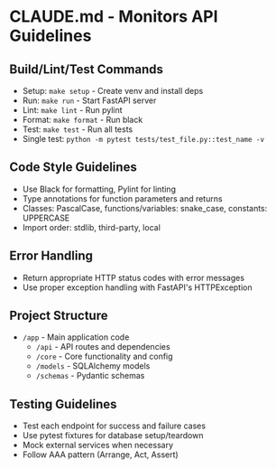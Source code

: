 # CLAUDE.md - Monitors API Guidelines

## Build/Lint/Test Commands

- Setup: `make setup` - Create venv and install deps
- Run: `make run` - Start FastAPI server
- Lint: `make lint` - Run pylint
- Format: `make format` - Run black
- Test: `make test` - Run all tests
- Single test: `python -m pytest tests/test_file.py::test_name -v`

## Code Style Guidelines

- Use Black for formatting, Pylint for linting
- Type annotations for function parameters and returns
- Classes: PascalCase, functions/variables: snake_case, constants: UPPERCASE
- Import order: stdlib, third-party, local

## Error Handling

- Return appropriate HTTP status codes with error messages
- Use proper exception handling with FastAPI's HTTPException

## Project Structure

- `/app` - Main application code
  - `/api` - API routes and dependencies
  - `/core` - Core functionality and config
  - `/models` - SQLAlchemy models
  - `/schemas` - Pydantic schemas

## Testing Guidelines

- Test each endpoint for success and failure cases
- Use pytest fixtures for database setup/teardown
- Mock external services when necessary
- Follow AAA pattern (Arrange, Act, Assert)